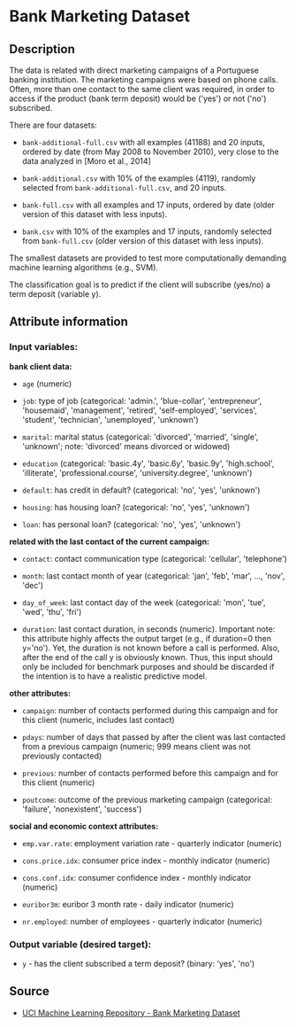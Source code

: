 
# Bank Marketing Dataset

## Description

The data is related with direct marketing campaigns of a Portuguese banking
institution. The marketing campaigns were based on phone calls. Often, more than
one contact to the same client was required, in order to access if the product
(bank term deposit) would be ('yes') or not ('no') subscribed.


There are four datasets:

* `bank-additional-full.csv` with all examples (41188) and 20 inputs, ordered by
  date (from May 2008 to November 2010), very close to the data analyzed in
  [Moro et al., 2014]

* `bank-additional.csv` with 10% of the examples (4119), randomly selected from
  `bank-additional-full.csv`, and 20 inputs.

* `bank-full.csv` with all examples and 17 inputs, ordered by date (older
  version of this dataset with less inputs).

* `bank.csv` with 10% of the examples and 17 inputs, randomly selected from
  `bank-full.csv` (older version of this dataset with less inputs).

The smallest datasets are provided to test more computationally demanding
machine learning algorithms (e.g., SVM).

The classification goal is to predict if the client will subscribe (yes/no) a
term deposit (variable y).


## Attribute information

### Input variables:

**bank client data:**

* `age` (numeric)

* `job`: type of job (categorical: 'admin.', 'blue-collar', 'entrepreneur',
  'housemaid', 'management', 'retired', 'self-employed', 'services', 'student',
  'technician', 'unemployed', 'unknown')

* `marital`: marital status (categorical: 'divorced', 'married', 'single',
  'unknown'; note: 'divorced' means divorced or widowed)

* `education` (categorical: 'basic.4y', 'basic.6y', 'basic.9y', 'high.school',
  'illiterate', 'professional.course', 'university.degree', 'unknown')

* `default`: has credit in default? (categorical: 'no', 'yes', 'unknown')

* `housing`: has housing loan? (categorical: 'no', 'yes', 'unknown')

* `loan`: has personal loan? (categorical: 'no', 'yes', 'unknown')

**related with the last contact of the current campaign:**

* `contact`: contact communication type (categorical: 'cellular', 'telephone')

* `month`: last contact month of year (categorical: 'jan', 'feb', 'mar', ...,
  'nov', 'dec')

* `day_of_week`: last contact day of the week (categorical: 'mon', 'tue', 'wed',
  'thu', 'fri')

* `duration`: last contact duration, in seconds (numeric). Important note: this
  attribute highly affects the output target (e.g., if duration=0 then
  y='no'). Yet, the duration is not known before a call is performed. Also,
  after the end of the call y is obviously known. Thus, this input should only
  be included for benchmark purposes and should be discarded if the intention is
  to have a realistic predictive model.

**other attributes:**

* `campaign`: number of contacts performed during this campaign and for this
  client (numeric, includes last contact)

* `pdays`: number of days that passed by after the client was last contacted from
  a previous campaign (numeric; 999 means client was not previously contacted)

* `previous`: number of contacts performed before this campaign and for this
  client (numeric)

* `poutcome`: outcome of the previous marketing campaign (categorical:
  'failure', 'nonexistent', 'success')

**social and economic context attributes:**

* `emp.var.rate`: employment variation rate - quarterly indicator (numeric)

* `cons.price.idx`: consumer price index - monthly indicator (numeric)

* `cons.conf.idx`: consumer confidence index - monthly indicator (numeric)

* `euribor3m`: euribor 3 month rate - daily indicator (numeric)

* `nr.employed`: number of employees - quarterly indicator (numeric)

### Output variable (desired target):

* `y` - has the client subscribed a term deposit? (binary: 'yes', 'no')

## Source

* [UCI Machine Learning Repository - Bank Marketing Dataset](https://archive.ics.uci.edu/ml/datasets/Bank+Marketing#)
